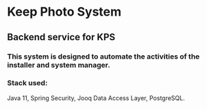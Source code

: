 # Keep Photo System
## Backend service for KPS
### This system is designed to automate the activities of the installer and system manager.

### Stack used:
  Java 11,
  Spring Security,
  Jooq Data Access Layer,
  PostgreSQL.
